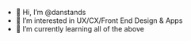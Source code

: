 - 👋 Hi, I’m @danstands
- 👀 I’m interested in UX/CX/Front End Design & Apps
- 🌱 I’m currently learning all of the above
